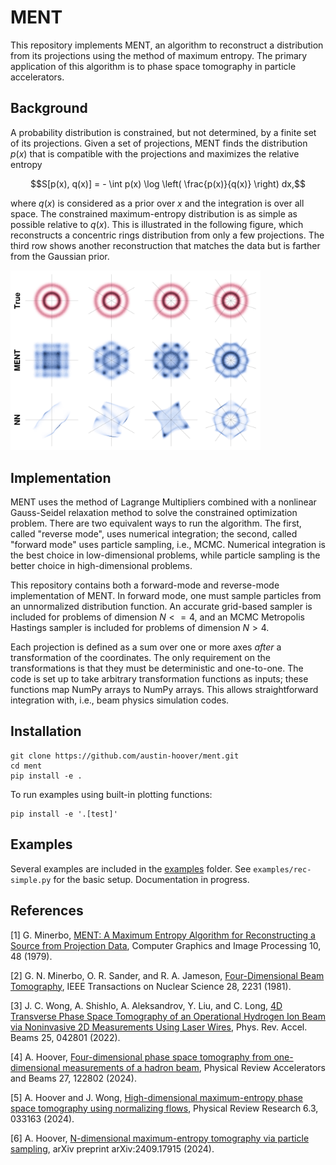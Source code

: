 # MENT

This repository implements MENT, an algorithm to reconstruct a distribution from its projections using the method of maximum entropy. The primary application of this algorithm is to phase space tomography in particle accelerators.


## Background

A probability distribution is constrained, but not determined, by a finite set of its projections. Given a set of projections, MENT finds the distribution $p(x)$ that is compatible with the projections and maximizes the relative entropy

```math
S[p(x), q(x)] = - \int p(x) \log \left( \frac{p(x)}{q(x)} \right) dx,
```

where $q(x)$ is considered as a prior over $x$ and the integration is over all space. The constrained maximum-entropy distribution is as simple as possible relative to $q(x)$. This is illustrated in the following figure, which reconstructs a concentric rings distribution from only a few projections. The third row shows another reconstruction that matches the data but is farther from the Gaussian prior.

<img src="docs/images/fig_rings.png" width="400px">


## Implementation

MENT uses the method of Lagrange Multipliers combined with a nonlinear Gauss-Seidel relaxation method to solve the constrained optimization problem. There are two equivalent ways to run the algorithm. The first, called "reverse mode", uses numerical integration; the second, called "forward mode" uses particle sampling, i.e., MCMC. Numerical integration is the best choice in low-dimensional problems, while particle sampling is the better choice in high-dimensional problems.

This repository contains both a forward-mode and reverse-mode implementation of MENT. In forward mode, one must sample particles from an unnormalized distribution function. An accurate grid-based sampler is included for problems of dimension $N <= 4$, and an MCMC Metropolis Hastings sampler is included for problems of dimension $N > 4$.

Each projection is defined as a sum over one or more axes *after* a transformation of the coordinates. The only requirement on the transformations is that they must be deterministic and one-to-one. The code is set up to take arbitrary transformation functions as inputs; these functions map NumPy arrays to NumPy arrays. This allows straightforward integration with, i.e., beam physics simulation codes.


## Installation

```
git clone https://github.com/austin-hoover/ment.git
cd ment
pip install -e .
```

To run examples using built-in plotting functions:
```
pip install -e '.[test]'
```


## Examples

Several examples are included in the [examples](https://github.com/austin-hoover/ment/tree/main/examples) folder. See `examples/rec-simple.py` for the basic setup.
Documentation in progress.


## References

[1] G. Minerbo, [MENT: A Maximum Entropy Algorithm for Reconstructing a Source from Projection Data](https://www-sciencedirect-com.ornl.idm.oclc.org/science/article/pii/0146664X79900340), Computer Graphics and Image Processing 10, 48 (1979).

[2] G. N. Minerbo, O. R. Sander, and R. A. Jameson, [Four-Dimensional Beam Tomography](https://ieeexplore.ieee.org/document/4331646), IEEE Transactions on Nuclear Science 28, 2231 (1981).

[3] J. C. Wong, A. Shishlo, A. Aleksandrov, Y. Liu, and C. Long, [4D Transverse Phase Space Tomography of an Operational Hydrogen Ion Beam via Noninvasive 2D Measurements Using Laser Wires](https://journals.aps.org/prab/abstract/10.1103/PhysRevAccelBeams.25.042801), Phys. Rev. Accel. Beams 25, 042801 (2022).

[4] A. Hoover, [Four-dimensional phase space tomography from one-dimensional measurements of a hadron beam](https://doi.org/10.1103/PhysRevAccelBeams.27.122802), Physical Review Accelerators and Beams 27, 122802 (2024).

[5] A. Hoover and J. Wong, [High-dimensional maximum-entropy phase space tomography using normalizing flows](https://doi.org/10.1103/PhysRevResearch.6.033163), Physical Review Research 6.3, 033163 (2024).

[6] A. Hoover, [N-dimensional maximum-entropy tomography via particle sampling](https://arxiv.org/abs/2409.17915), arXiv preprint arXiv:2409.17915 (2024).
